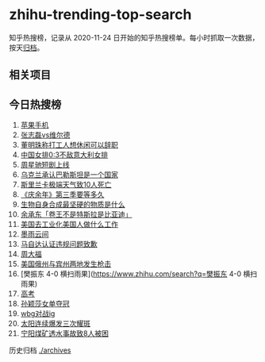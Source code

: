 # zhihu-trending-top-search

知乎热搜榜，记录从 2020-11-24
日开始的知乎热搜榜单。每小时抓取一次数据，按天[归档](./archives)。

## 相关项目

## 今日热搜榜

<!-- BEGIN -->
<!-- 最后更新时间 Wed Jun 05 2024 17:11:08 GMT+0800 (China Standard Time) -->

1. [苹果手机](https://www.zhihu.com/search?q=苹果手机)
1. [张志磊vs维尔德](https://www.zhihu.com/search?q=张志磊vs维尔德)
1. [董明珠称打工人想休闲可以辞职](https://www.zhihu.com/search?q=董明珠称打工人想休闲可以辞职)
1. [中国女排0:3不敌意大利女排](https://www.zhihu.com/search?q=中国女排0:3不敌意大利女排)
1. [周星驰短剧上线](https://www.zhihu.com/search?q=周星驰短剧上线)
1. [乌克兰承认巴勒斯坦是一个国家](https://www.zhihu.com/search?q=乌克兰承认巴勒斯坦是一个国家)
1. [斯里兰卡极端天气致10人死亡](https://www.zhihu.com/search?q=斯里兰卡极端天气致10人死亡)
1. [《庆余年》第三季要等多久](https://www.zhihu.com/search?q=《庆余年》第三季要等多久)
1. [生物自身合成最坚硬的物质是什么](https://www.zhihu.com/search?q=生物自身合成最坚硬的物质是什么)
1. [余承东「卷王不是特斯拉是比亚迪」](https://www.zhihu.com/search?q=余承东「卷王不是特斯拉是比亚迪」)
1. [美国去工业化美国人做什么工作](https://www.zhihu.com/search?q=美国去工业化美国人做什么工作)
1. [墨雨云间](https://www.zhihu.com/search?q=墨雨云间)
1. [马自达认证违规问题致歉](https://www.zhihu.com/search?q=马自达认证违规问题致歉)
1. [周大福](https://www.zhihu.com/search?q=周大福)
1. [美国俄州与宾州两地发生枪击](https://www.zhihu.com/search?q=美国俄州与宾州两地发生枪击)
1. [樊振东 4-0 横扫雨果](https://www.zhihu.com/search?q=樊振东 4-0 横扫雨果)
1. [高考](https://www.zhihu.com/search?q=高考)
1. [孙颖莎女单夺冠](https://www.zhihu.com/search?q=孙颖莎女单夺冠)
1. [wbg对战ig](https://www.zhihu.com/search?q=wbg对战ig)
1. [太阳连续爆发三次耀斑](https://www.zhihu.com/search?q=太阳连续爆发三次耀斑)
1. [宁阳煤矿透水事故致8人被困](https://www.zhihu.com/search?q=宁阳煤矿透水事故致8人被困)

<!-- END -->

历史归档 [./archives](./archives)
